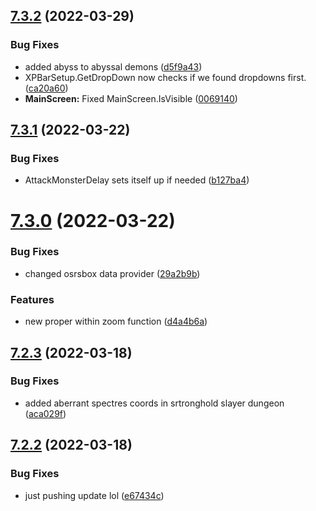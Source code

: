 ## [7.3.2](https://github.com/Torwent/WaspLib/compare/v7.3.1...v7.3.2) (2022-03-29)


### Bug Fixes

* added abyss to abyssal demons ([d5f9a43](https://github.com/Torwent/WaspLib/commit/d5f9a436befaa24bbbd89d6875dced02f44bd46a))
* XPBarSetup.GetDropDown now checks if we found dropdowns first. ([ca20a60](https://github.com/Torwent/WaspLib/commit/ca20a600bec6dc3b0dc7393a570f28818c61355f))
* **MainScreen:** Fixed MainScreen.IsVisible ([0069140](https://github.com/Torwent/WaspLib/commit/006914076f9211dec4cbaac712400dabf2129a82))



## [7.3.1](https://github.com/Torwent/WaspLib/compare/v7.3.0...v7.3.1) (2022-03-22)


### Bug Fixes

* AttackMonsterDelay sets itself up if needed ([b127ba4](https://github.com/Torwent/WaspLib/commit/b127ba42e595d22a4686e0092f0794ce7a594a83))



# [7.3.0](https://github.com/Torwent/WaspLib/compare/v7.2.3...v7.3.0) (2022-03-22)


### Bug Fixes

* changed osrsbox data provider ([29a2b9b](https://github.com/Torwent/WaspLib/commit/29a2b9b23ca9420cd949c8c58657d2d78f60127b))


### Features

* new proper within zoom function ([d4a4b6a](https://github.com/Torwent/WaspLib/commit/d4a4b6abb412c0844efaabda75d47b59f7ffd226))



## [7.2.3](https://github.com/Torwent/WaspLib/compare/v7.2.2...v7.2.3) (2022-03-18)


### Bug Fixes

* added aberrant spectres coords in srtronghold slayer dungeon ([aca029f](https://github.com/Torwent/WaspLib/commit/aca029fe34a49257730f3c73603401748928a22b))



## [7.2.2](https://github.com/Torwent/WaspLib/compare/v7.2.1...v7.2.2) (2022-03-18)


### Bug Fixes

* just pushing update lol ([e67434c](https://github.com/Torwent/WaspLib/commit/e67434cbb9fa03edcf4829a56ea07d8a35a0a489))



